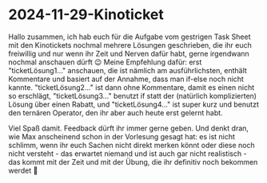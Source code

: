 # 2024-11-29-Kinoticket
Hallo zusammen,
ich hab euch für die Aufgabe vom gestrigen Task Sheet mit den Kinotickets nochmal mehrere Lösungen geschrieben, die ihr euch freiwillig und nur wenn ihr Zeit und Nerven dafür habt, gerne irgendwann nochmal anschauen dürft 😉
Meine Empfehlung dafür: erst "ticketLösung1..." anschauen, die ist nämlich am ausführlichsten, enthält Kommentare und basiert auf der Annahme, dass man if-else noch nicht kannte. "ticketLösung2..." ist dann ohne Kommentare, damit es einen nicht so erschlägt, "ticketLösung3..." benutzt if statt der (natürlich komplizierten) Lösung über einen Rabatt, und "ticketLösung4..." ist super kurz und benutzt den ternären Operator, den ihr aber auch heute erst gelernt habt.

Viel Spaß damit. Feedback dürft ihr immer gerne geben.
Und denkt dran, wie Max anscheinend schon in der Vorlesung gesagt hat: es ist nicht schlimm, wenn ihr euch Sachen nicht direkt merken könnt oder diese noch nicht versteht - das erwartet niemand und ist auch gar nicht realistisch - das kommt mit der Zeit und mit der Übung, die ihr definitiv noch bekommen werdet 🙂
